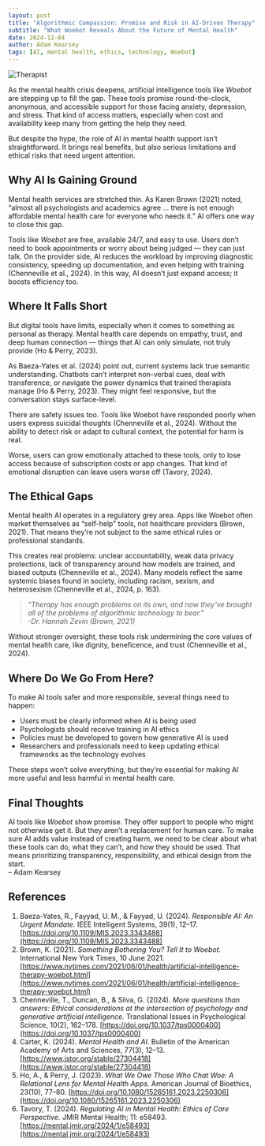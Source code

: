 ```yaml
---
layout: post
title: "Algorithmic Compassion: Promise and Risk in AI-Driven Therapy"
subtitle: "What Woebot Reveals About the Future of Mental Health"
date: 2024-12-04
author: Adam Kearsey
tags: [AI, mental health, ethics, technology, Woebot]
---  
```


<img src="/assets/img/Therapist.png" alt="Therapist" style="max-width: 250px; height: auto; display: block; margin-bottom: 0.5em;" />

As the mental health crisis deepens, artificial intelligence tools like *Woebot* are stepping up to fill the gap. These tools promise round-the-clock, anonymous, and accessible support for those facing anxiety, depression, and stress. That kind of access matters, especially when cost and availability keep many from getting the help they need.

But despite the hype, the role of AI in mental health support isn’t straightforward. It brings real benefits, but also serious limitations and ethical risks that need urgent attention.


## Why AI Is Gaining Ground

Mental health services are stretched thin. As Karen Brown (2021) noted, “almost all psychologists and academics agree … there is not enough affordable mental health care for everyone who needs it.” AI offers one way to close this gap.

Tools like *Woebot* are free, available 24/7, and easy to use. Users don’t need to book appointments or worry about being judged — they can just talk. On the provider side, AI reduces the workload by improving diagnostic consistency, speeding up documentation, and even helping with training (Chenneville et al., 2024). In this way, AI doesn’t just expand access; it boosts efficiency too.

## Where It Falls Short

But digital tools have limits, especially when it comes to something as personal as therapy. Mental health care depends on empathy, trust, and deep human connection — things that AI can only simulate, not truly provide (Ho & Perry, 2023).

As Baeza-Yates et al. (2024) point out, current systems lack true semantic understanding. Chatbots can’t interpret non-verbal cues, deal with transference, or navigate the power dynamics that trained therapists manage (Ho & Perry, 2023). They might feel responsive, but the conversation stays surface-level.

There are safety issues too. Tools like Woebot have responded poorly when users express suicidal thoughts (Chenneville et al., 2024). Without the ability to detect risk or adapt to cultural context, the potential for harm is real.

Worse, users can grow emotionally attached to these tools, only to lose access because of subscription costs or app changes. That kind of emotional disruption can leave users worse off (Tavory, 2024).

## The Ethical Gaps

Mental health AI operates in a regulatory grey area. Apps like Woebot often market themselves as “self-help” tools, not healthcare providers (Brown, 2021). That means they’re not subject to the same ethical rules or professional standards.

This creates real problems: unclear accountability, weak data privacy protections, lack of transparency around how models are trained, and biased outputs (Chenneville et al., 2024). Many models reflect the same systemic biases found in society, including racism, sexism, and heterosexism (Chenneville et al., 2024, p. 163).

>  *“Therapy has enough problems on its own, and now they've brought all of the problems of algorithmic technology to bear."  
-Dr. Hannah Zevin (Brown, 2021)*

Without stronger oversight, these tools risk undermining the core values of mental health care, like dignity, beneficence, and trust (Chenneville et al., 2024).

## Where Do We Go From Here?

To make AI tools safer and more responsible, several things need to happen:

- Users must be clearly informed when AI is being used
- Psychologists should receive training in AI ethics
- Policies must be developed to govern how generative AI is used
- Researchers and professionals need to keep updating ethical frameworks as the technology evolves

These steps won’t solve everything, but they’re essential for making AI more useful and less harmful in mental health care.

## Final Thoughts

AI tools like *Woebot* show promise. They offer support to people who might not otherwise get it. But they aren’t a replacement for human care.
To make sure AI adds value instead of creating harm, we need to be clear about what these tools can do, what they can’t, and how they should be used. That means prioritizing transparency, responsibility, and ethical design from the start.  
– Adam Kearsey

## References

1. Baeza-Yates, R., Fayyad, U. M., & Fayyad, U. (2024). *Responsible AI: An Urgent Mandate.* IEEE Intelligent Systems, 39(1), 12–17. [https://doi.org/10.1109/MIS.2023.3343488](https://doi.org/10.1109/MIS.2023.3343488)
2. Brown, K. (2021). *Something Bothering You? Tell It to Woebot.* International New York Times, 10 June 2021. [https://www.nytimes.com/2021/06/01/health/artificial-intelligence-therapy-woebot.html](https://www.nytimes.com/2021/06/01/health/artificial-intelligence-therapy-woebot.html)  
3. Chenneville, T., Duncan, B., & Silva, G. (2024). *More questions than answers: Ethical considerations at the intersection of psychology and generative artificial intelligence.* Translational Issues in Psychological Science, 10(2), 162–178. [https://doi.org/10.1037/tps0000400](https://doi.org/10.1037/tps0000400)  
4. Carter, K. (2024). *Mental Health and AI.* Bulletin of the American Academy of Arts and Sciences, 77(3), 12–13. [https://www.jstor.org/stable/27304418](https://www.jstor.org/stable/27304418)  
5. Ho, A., & Perry, J. (2023). *What We Owe Those Who Chat Woe: A Relational Lens for Mental Health Apps.* American Journal of Bioethics, 23(10), 77–80. [https://doi.org/10.1080/15265161.2023.2250306](https://doi.org/10.1080/15265161.2023.2250306)
6. Tavory, T. (2024). *Regulating AI in Mental Health: Ethics of Care Perspective.* JMIR Mental Health; 11: e58493. [https://mental.jmir.org/2024/1/e58493](https://mental.jmir.org/2024/1/e58493)  